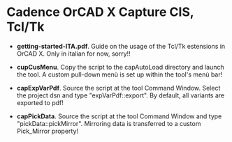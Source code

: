 # Cadence OrCAD X Capture CIS, Tcl/Tk  

- **getting-started-ITA.pdf**. Guide on the usage of the Tcl/Tk estensions in OrCAD X. Only in italian for now, sorry!!

- **cupCusMenu**. Copy the script to the capAutoLoad directory and launch the tool. A custom pull-down menù is set up within the tool's menù bar!
   
- **capExpVarPdf**. Source the script at the tool Command Window. Select the project dsn and type "expVarPdf::export". By default, all variants are exported to pdf!

- **capPickData**. Source the script at the tool Command Window and type "pickData::pickMirror". Mirroring data is transferred to a custom Pick_Mirror property!  
